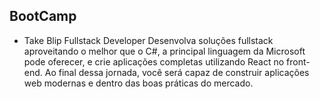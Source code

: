 ## BootCamp

- Take Blip Fullstack Developer
Desenvolva soluções fullstack aproveitando o melhor que o C#, a principal linguagem da Microsoft pode oferecer, e crie aplicações completas utilizando React no front-end. Ao final dessa jornada, você será capaz de construir aplicações web modernas e dentro das boas práticas do mercado.